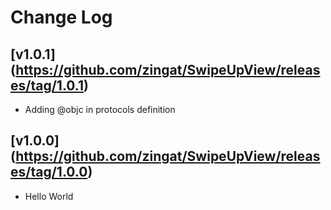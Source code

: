 # Change Log

## [v1.0.1] (https://github.com/zingat/SwipeUpView/releases/tag/1.0.1)
- Adding @objc in protocols definition 

## [v1.0.0] (https://github.com/zingat/SwipeUpView/releases/tag/1.0.0)
- Hello World

